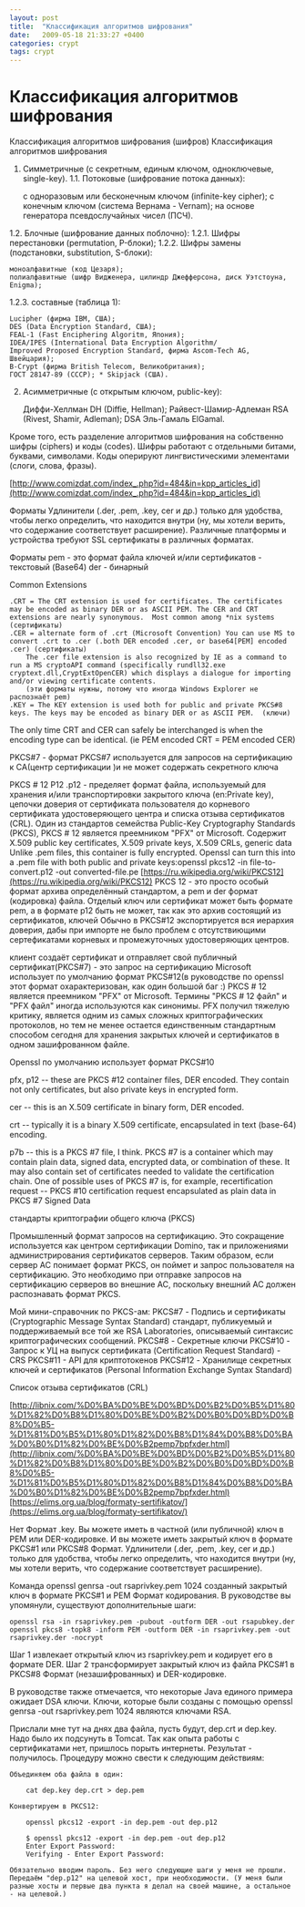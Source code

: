 ```yaml
---
layout: post
title:  "Классификация алгоритмов шифрования"
date:   2009-05-18 21:33:27 +0400
categories: crypt
tags: crypt
---
```


# Классификация алгоритмов шифрования
Классификация алгоритмов шифрования (шифров)
    Классификация алгоритмов шифрования


1. Симметричные (с секретным, единым ключом, одноключевые, single-key).
1.1. Потоковые (шифрование потока данных):

    с одноразовым или бесконечным ключом (infinite-key cipher);
    с конечным ключом (система Вернама - Vernam);
    на основе генератора псевдослучайных чисел (ПСЧ). 

1.2. Блочные (шифрование данных поблочно):
1.2.1. Шифры перестановки (permutation, P-блоки);
1.2.2. Шифры замены (подстановки, substitution, S-блоки):

    моноалфавитные (код Цезаря);
    полиалфавитные (шифр Видженера, цилиндр Джефферсона, диск Уэтстоуна, Enigma); 

1.2.3. составные (таблица 1):

    Lucipher (фирма IBM, США);
    DES (Data Encryption Standard, США);
    FEAL-1 (Fast Enciphering Algoritm, Япония);
    IDEA/IPES (International Data Encryption Algorithm/
    Improved Proposed Encryption Standard, фирма Ascom-Tech AG, Швейцария);
    B-Crypt (фирма British Telecom, Великобритания);
    ГОСТ 28147-89 (СССР); * Skipjack (США). 

2. Асимметричные (с открытым ключом, public-key):

    Диффи-Хеллман DH (Diffie, Hellman);
    Райвест-Шамир-Адлeман RSA (Rivest, Shamir, Adleman);
    DSA
    Эль-Гамаль ElGamal. 

Кроме того, есть разделение алгоритмов шифрования на собственно шифры (ciphers) и коды (codes). Шифры работают с отдельными битами, буквами, символами. Коды оперируют лингвистическими элементами (слоги, слова, фразы). 

[http://www.comizdat.com/index_.php?id=484&in=kpp_articles_id](http://www.comizdat.com/index_.php?id=484&in=kpp_articles_id)








Форматы
 Удлинители (.der, .pem, .key, cer и др.) только для удобства, чтобы легко определить, что находится внутри (ну, мы хотели верить, что содержание соответствует расширение). Различные платформы и устройства требуют SSL сертификаты в различных форматах.





Форматы
pem - это формат файла ключей и/или сертификатов - текстовый (Base64)
der - бинарный


Common Extensions

    .CRT = The CRT extension is used for certificates. The certificates may be encoded as binary DER or as ASCII PEM. The CER and CRT extensions are nearly synonymous.  Most common among *nix systems (сертификаты)
    .CER = alternate form of .crt (Microsoft Convention) You can use MS to convert .crt to .cer (.both DER encoded .cer, or base64[PEM] encoded .cer) (сертификаты)  
        The .cer file extension is also recognized by IE as a command to run a MS cryptoAPI command (specifically rundll32.exe cryptext.dll,CryptExtOpenCER) which displays a dialogue for importing and/or viewing certificate contents.
        (эти форматы нужны, потому что иногда Windows Explorer не распознаёт pem)
    .KEY = The KEY extension is used both for public and private PKCS#8 keys. The keys may be encoded as binary DER or as ASCII PEM.  (ключи)

The only time CRT and CER can safely be interchanged is when the encoding type can be identical.  (ie  PEM encoded CRT = PEM encoded CER)


PKCS#7 - формат PKCS#7 используется для запросов на сертификацию к CA(центр сертификации )и не может содержать секретного ключа

PKCS # 12   P12 .p12 - пределяет формат файла, используемый для хранения и/или транспортировки закрытого ключа (en:Private key), цепочки доверия от сертификата пользователя до корневого сертификата удостоверяющего центра и списка отзыва сертификатов (CRL). Один из стандартов семейства Public-Key Cryptography Standards (PKCS), PKCS # 12 является преемником "PFX" от Microsoft. 
Содержит X.509 public key certificates, X.509 private keys, X.509 CRLs, generic data
Unlike .pem files, this container is fully encrypted. Openssl can turn this into a .pem file with both public and private keys:openssl pkcs12 -in file-to-convert.p12 -out converted-file.pe
[https://ru.wikipedia.org/wiki/PKCS12](https://ru.wikipedia.org/wiki/PKCS12)
PKCS 12 - это просто особый формат архива определённый стандартом, а pem и der формат (кодировка) файла. Отделый ключ или сертификат может быть формате pem, а в формате p12 быть не может, так как это архив состоящий из сертификатов, ключей
Обычно в PKCS#12 экспортируется вся иерархия доверия, дабы при импорте не было проблем с отсутствиющими сертефикатами корневых и промежуточных удостоверяющих центров.

клиент создаёт сертификат и отправляет свой публичный сертификат(PKCS#7) - это запрос на сертификацию
Microsoft использует по умолчанию формат PKCS#12(в руководстве по openssl этот формат охарактеризован, как один большой баг :)
                PKCS # 12 является преемником "PFX" от Microsoft. Термины "PKCS # 12 файл" и "PFX файл" иногда используются как синонимы.
                PFX получил тяжелую критику, является одним из самых сложных криптографических протоколов, но тем не менее остается единственным
                стандартным способом сегодня для хранения закрытых ключей и сертификатов в одном зашифрованном файле.

Openssl по умолчанию использует формат PKCS#10





pfx, p12 -- these are PKCS #12 container files, DER encoded. They
contain not only certificates, but also private keys in encrypted form.


cer -- this is an X.509 certificate in binary form, DER encoded.

crt -- typically it is a binary X.509 certificate, encapsulated in text (base-64) encoding.

p7b -- this is a PKCS #7 file, I think. PKCS #7 is a container which may
contain plain data, signed data, encrypted data, or combination of
these. It may also contain set of certificates needed to validate the
certification chain. One of possible uses of PKCS #7 is, for example,
recertification request -- PKCS #10 certification request encapsulated
as plain data in PKCS #7 Signed Data



стандарты криптографии общего ключа (PKCS)

Промышленный формат запросов на сертификацию. Это сокращение используется как центром сертификации Domino, так и приложениями администрирования сертификатов серверов. 
Таким образом, если сервер АС понимает формат PKCS, он поймет и запрос пользователя на сертификацию. Это необходимо при отправке запросов на сертификацию серверов во внешние АС, поскольку внешний АС должен распознавать формат PKCS.

Мой мини-справочник по PKCS-ам:
PKCS#7 - Подпись и сертификаты  (Cryptographic Message Syntax Standard) стандарт, публикуемый и поддерживаемый все той же RSA Laboratories, описываемый синтаксис криптографических сообщений.
PKCS#8 - Секретные ключи
PKCS#10 - Запрос к УЦ на выпуск сертификата (Certification Request Standard)  - CRS
PKCS#11 - API для криптотокенов
PKCS#12 - Хранилище секретных  ключей и сертификатов (Personal Information Exchange Syntax Standard)

	
Список отзыва сертификатов (CRL)
	
	
	
	
	
	
[http://libnix.com/%D0%BA%D0%BE%D0%BD%D0%B2%D0%B5%D1%80%D1%82%D0%B8%D1%80%D0%BE%D0%B2%D0%B0%D0%BD%D0%B8%D0%B5-%D1%81%D0%B5%D1%80%D1%82%D0%B8%D1%84%D0%B8%D0%BA%D0%B0%D1%82%D0%BE%D0%B2pemp7bpfxder.html](http://libnix.com/%D0%BA%D0%BE%D0%BD%D0%B2%D0%B5%D1%80%D1%82%D0%B8%D1%80%D0%BE%D0%B2%D0%B0%D0%BD%D0%B8%D0%B5-%D1%81%D0%B5%D1%80%D1%82%D0%B8%D1%84%D0%B8%D0%BA%D0%B0%D1%82%D0%BE%D0%B2pemp7bpfxder.html)
[https://elims.org.ua/blog/formaty-sertifikatov/](https://elims.org.ua/blog/formaty-sertifikatov/)
	
	
	
Нет Формат .key. Вы можете иметь в частной (или публичной) ключ в PEM или DER-кодировке. И вы можете иметь закрытый ключ в формате PKCS#1 или PKCS#8 Формат. Удлинители (.der, .pem, .key, cer и др.) только для удобства, чтобы легко определить, что находится внутри (ну, мы хотели верить, что содержание соответствует расширение).

Команда openssl genrsa -out rsaprivkey.pem 1024 созданный закрытый ключ в формате PKCS#1 и PEM Формат кодирования. В руководстве вы упомянули, существуют дополнительные шаги:
```
openssl rsa -in rsaprivkey.pem -pubout -outform DER -out rsapubkey.der
openssl pkcs8 -topk8 -inform PEM -outform DER -in rsaprivkey.pem -out rsaprivkey.der -nocrypt
```
Шаг 1 извлекает открытый ключ из rsaprivkey.pem и кодирует его в формате DER. Шаг 2 трансформирует закрытый ключ из файла PKCS#1 в PKCS#8 Формат (незашифрованных) и DER-кодировке.

В руководстве также отмечается, что некоторые Java единого примера ожидает DSA ключи. Ключи, которые были созданы с помощью openssl genrsa -out rsaprivkey.pem 1024 являются ключами RSA.







 Прислали мне тут на днях два файла, пусть будут, dep.crt и dep.key. Надо было их подсунуть в Tomcat. Так как опыта работы с сертификатами нет, пришлось порыть интернеты. Результат - получилось. Процедуру можно свести к следующим действиям:

    Объединяем оба файла в один:
```
    cat dep.key dep.crt > dep.pem
```
    Конвертируем в PKCS12:
```
    openssl pkcs12 -export -in dep.pem -out dep.p12

    $ openssl pkcs12 -export -in dep.pem -out dep.p12
    Enter Export Password:
    Verifying - Enter Export Password:
```
    Обязательно вводим пароль. Без него следующие шаги у меня не прошли.
    Передаём "dep.p12" на целевой хост, при необходимости. (У меня были разные хосты и первые два пункта я делал на своей машине, а остальное - на целевой.)

